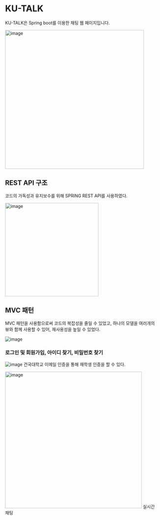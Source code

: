 # KU-TALK

KU-TALK은 Spring boot를 이용한 채팅 웹 페이지입니다.

<img width="452" alt="image" src="https://github.com/pbgodsoo/KU-TALK/assets/84000206/6131a935-cda7-4087-8eed-2386dffe0ae4">

## REST API 구조
코드의 가독성과 유지보수를 위해 SPRING REST API를 사용하였다.

<img width="304" alt="image" src="https://github.com/pbgodsoo/KU-TALK/assets/84000206/c91ccdc2-71ef-47d7-b9f4-ee2773aa8c42">

## MVC 패턴
MVC 패턴을 사용함으로써 코드의 복잡성을 줄일 수 있었고, 하나의 모델을 여러개의 뷰와 함께 사용할 수 있어, 재사용성을 높일 수 있었다.

![image](https://github.com/pbgodsoo/KU-TALK/assets/84000206/4d69afb4-0be5-4eb7-8490-b14fd33ce9d7)

### 로그인 및 회원가입, 아이디 찾기, 비밀번호 찾기

![image](https://github.com/pbgodsoo/KU-TALK/assets/84000206/e39f0118-d4e3-4c9d-b76e-e4c2f54a6b04)
건국대학교 이메일 인증을 통해 재학생 인증을 할 수 있다.

<img width="445" alt="image" src="https://github.com/pbgodsoo/KU-TALK/assets/84000206/c974d98f-ea7f-4fb9-aa39-6f13912e8295">
실시간 채팅
